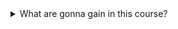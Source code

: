 <details><summary>What are gonna gain in this course?</summary>
<p>

```ruby
      "Jihad AbdRazak"
```

</p>
</details>

